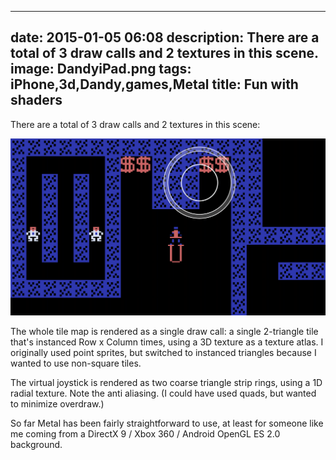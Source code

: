 
---
date: 2015-01-05 06:08
description: There are a total of 3 draw calls and 2 textures in this scene.
image: DandyiPad.png
tags: iPhone,3d,Dandy,games,Metal
title: Fun with shaders
---

There are a total of 3 draw calls and 2 textures in this scene:

![Screenshot of Dandy running on iPad](/assets/posts/2015-01-05-Fun_with_shaders-DandyiPad.png)

The whole tile map is rendered as a single draw call: a single 2-triangle tile
that's instanced Row x Column times, using a 3D texture as a texture atlas. I
originally used point sprites, but switched to instanced triangles because I
wanted to use non-square tiles.

The virtual joystick is rendered as two coarse triangle strip rings, using a
1D radial texture. Note the anti aliasing. (I could have used quads, but
wanted to minimize overdraw.)

So far Metal has been fairly straightforward to use, at least for someone like
me coming from a DirectX 9 / Xbox 360 / Android OpenGL ES 2.0 background.
